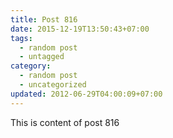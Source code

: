 ```yaml
---
title: Post 816
date: 2015-12-19T13:50:43+07:00
tags:
  - random post
  - untagged
category:
  - random post
  - uncategorized
updated: 2012-06-29T04:00:09+07:00
---
```

This is content of post 816
